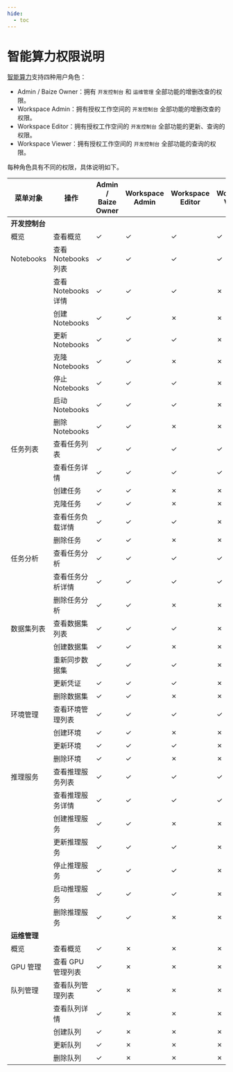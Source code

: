 ```yaml
---
hide:
  - toc
---
```


# 智能算力权限说明

[智能算力](../../amamba/intro/index.md)支持四种用户角色：

- Admin / Baize Owner：拥有 `开发控制台` 和 `运维管理` 全部功能的增删改查的权限。
- Workspace Admin：拥有授权工作空间的 `开发控制台` 全部功能的增删改查的权限。
- Workspace Editor：拥有授权工作空间的 `开发控制台` 全部功能的更新、查询的权限。
- Workspace Viewer：拥有授权工作空间的 `开发控制台` 全部功能的查询的权限。

每种角色具有不同的权限，具体说明如下。

| **菜单对象**  | **操作**         | **Admin / Baize Owner** | **Workspace Admin** | **Workspace Editor** | **Workspace Viewer** |
|-----------|-----------------|-------------------------|---------------------|----------------------|----------------------|
| **开发控制台**     |                 |                         |                     |                      |                      |
| 概览        | 查看概览            | ✓                       | ✓                   | ✓                    | ✓                    |
| Notebooks | 查看 Notebooks 列表 | ✓                       | ✓                   | ✓                    | ✓                    |
|           | 查看 Notebooks 详情 | ✓                       | ✓                   | ✓                    | ✗                    |
|           | 创建 Notebooks    | ✓                       | ✓                   | ✗                    | ✗                    |
|           | 更新 Notebooks    | ✓                       | ✓                   | ✓                    | ✗                    |
|           | 克隆 Notebooks    | ✓                       | ✓                   | ✗                    | ✗                    |
|          | 停止 Notebooks    | ✓                       | ✓                   | ✓                    | ✗                    |
|           | 启动 Notebooks    | ✓                       | ✓                   | ✓                    | ✗                    |
|           | 删除 Notebooks    | ✓                       | ✓                   |  ✗                   | ✗                    |
| 任务列表      | 查看任务列表          | ✓                       | ✓                   | ✓                    | ✓                    |
|           | 查看任务详情          | ✓                       | ✓                   | ✓                    | ✓                    |
|           | 创建任务            | ✓                       | ✓                   | ✗                    | ✗                    |
|           | 克隆任务            | ✓                       | ✓                   | ✗                    | ✗                    |
|           | 查看任务负载详情        | ✓                       | ✓                   | ✓                    | ✗                    |
|          | 删除任务            | ✓                       | ✓                   | ✗                    | ✗                    |
| 任务分析      | 查看任务分析          | ✓                       | ✓                   | ✓                    | ✓                    |
|           | 查看任务分析详情          | ✓                       | ✓                   | ✓                    | ✓                    |
|           | 删除任务分析         | ✓                       | ✓                   | ✗                  | ✗                    |
| 数据集列表     | 查看数据集列表         | ✓                       | ✓                   | ✓                    | ✗                    |
|           | 创建数据集           | ✓                       | ✓                   | ✗                    | ✗                    |
|           | 重新同步数据集         | ✓                       | ✓                   | ✓                    | ✗                    |
|           | 更新凭证            | ✓                       | ✓                   | ✓                    | ✗                    |
|           | 删除数据集           | ✓                       | ✓                   | ✗                    | ✗                    |
| 环境管理      | 查看环境管理列表        | ✓                       | ✓                   | ✓                    | ✓                    |
|           | 创建环境            | ✓                       | ✓                   | ✗                    | ✗                    |
|           | 更新环境            | ✓                       | ✓                   | ✓                    | ✗                    |
|           | 删除环境            | ✓                       | ✓                   | ✗                    | ✗                    |
| 推理服务      | 查看推理服务列表        | ✓                       | ✓                   | ✓                    | ✓                    |
|           | 查看推理服务详情        | ✓                       | ✓                   | ✓                    | ✓                    |
|           | 创建推理服务          | ✓                       | ✓                   | ✗                    | ✗                    |
|           | 更新推理服务          | ✓                       | ✓                   | ✓                    | ✗                    |
|           | 停止推理服务          | ✓                       | ✓                   | ✓                    | ✗                    |
|           | 启动推理服务          | ✓                       | ✓                   | ✓                    | ✗                    |
|           | 删除推理服务          | ✓                       | ✓                   | ✗                    | ✗                    |
| **运维管理**      |                 |                         |                     |                      |                      |
| 概览        | 查看概览            | ✓                       | ✗                   | ✗                    | ✗                    |
| GPU 管理    | 查看 GPU 管理列表     | ✓                       | ✗                   | ✗                    | ✗                    |
| 队列管理      | 查看队列管理列表        | ✓                       | ✗                   | ✗                    | ✗                    |
|           | 查看队列详情          | ✓                       | ✗                   | ✗                    | ✗                    |
|           | 创建队列            | ✓                       | ✗                   | ✗                    | ✗                    |
|           | 更新队列            | ✓                       | ✗                   | ✗                    | ✗                    |
|           | 删除队列            | ✓                       | ✗                   | ✗                    | ✗                    |
